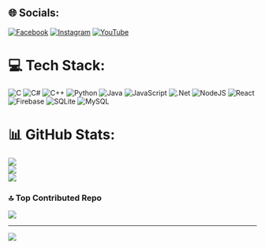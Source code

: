 
## 🌐 Socials:
[![Facebook](https://img.shields.io/badge/Facebook-%231877F2.svg?logo=Facebook&logoColor=white)](https://facebook.com/kthdavidx) [![Instagram](https://img.shields.io/badge/Instagram-%23E4405F.svg?logo=Instagram&logoColor=white)](https://instagram.com/ifyouseekeee) [![YouTube](https://img.shields.io/badge/YouTube-%23FF0000.svg?logo=YouTube&logoColor=white)](https://youtube.com/@https://www.youtube.com/@keithdavidx) 

# 💻 Tech Stack:
![C](https://img.shields.io/badge/c-%2300599C.svg?style=flat&logo=c&logoColor=white) ![C#](https://img.shields.io/badge/c%23-%23239120.svg?style=flat&logo=csharp&logoColor=white) ![C++](https://img.shields.io/badge/c++-%2300599C.svg?style=flat&logo=c%2B%2B&logoColor=white) ![Python](https://img.shields.io/badge/python-3670A0?style=flat&logo=python&logoColor=ffdd54) ![Java](https://img.shields.io/badge/java-%23ED8B00.svg?style=flat&logo=openjdk&logoColor=white) ![JavaScript](https://img.shields.io/badge/javascript-%23323330.svg?style=flat&logo=javascript&logoColor=%23F7DF1E) ![.Net](https://img.shields.io/badge/.NET-5C2D91?style=flat&logo=.net&logoColor=white) ![NodeJS](https://img.shields.io/badge/node.js-6DA55F?style=flat&logo=node.js&logoColor=white) ![React](https://img.shields.io/badge/react-%2320232a.svg?style=flat&logo=react&logoColor=%2361DAFB) ![Firebase](https://img.shields.io/badge/firebase-a08021?style=flat&logo=firebase&logoColor=ffcd34) ![SQLite](https://img.shields.io/badge/sqlite-%2307405e.svg?style=flat&logo=sqlite&logoColor=white) ![MySQL](https://img.shields.io/badge/mysql-4479A1.svg?style=flat&logo=mysql&logoColor=white)
# 📊 GitHub Stats:
![](https://github-readme-stats.vercel.app/api?username=unrealisticfaces&theme=dark&hide_border=false&include_all_commits=false&count_private=false)<br/>
![](https://github-readme-streak-stats.herokuapp.com/?user=unrealisticfaces&theme=dark&hide_border=false)<br/>
![](https://github-readme-stats.vercel.app/api/top-langs/?username=unrealisticfaces&theme=dark&hide_border=false&include_all_commits=false&count_private=false&layout=compact)

### 🔝 Top Contributed Repo
![](https://github-contributor-stats.vercel.app/api?username=unrealisticfaces&limit=5&theme=dark&combine_all_yearly_contributions=true)

---
[![](https://visitcount.itsvg.in/api?id=unrealisticfaces&icon=5&color=0)](https://visitcount.itsvg.in)

